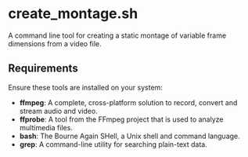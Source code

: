 # create_montage.sh

A command line tool for creating a static montage of variable frame dimensions from a video file.

## Requirements

Ensure these tools are installed on your system:

- **ffmpeg**: A complete, cross-platform solution to record, convert and stream audio and video.  
- **ffprobe**: A tool from the FFmpeg project that is used to analyze multimedia files.  
- **bash**: The Bourne Again SHell, a Unix shell and command language.  
- **grep**: A command-line utility for searching plain-text data.  
